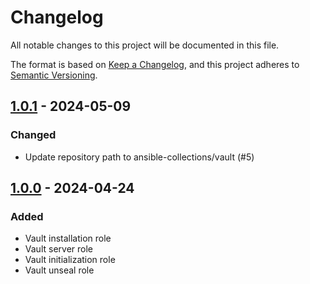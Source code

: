 # Changelog

All notable changes to this project will be documented in this file.

The format is based on [Keep a Changelog](https://keepachangelog.com/en/1.0.0/),
and this project adheres to [Semantic Versioning](https://semver.org/spec/v2.0.0.html).

## [1.0.1] - 2024-05-09

### Changed

- Update repository path to ansible-collections/vault (#5)

## [1.0.0] - 2024-04-24

### Added

- Vault installation role
- Vault server role
- Vault initialization role
- Vault unseal role

[unreleased]: https://git.dubzland.com/dubzland/ansible-collections/vault/-/compare/v1.0.1...HEAD
[1.0.1]: https://git.dubzland.com/dubzland/ansible-collections/vault/-/compare/v1.0.0...v1.0.1
[1.0.0]: https://git.dubzland.com/dubzland/ansible-collections/vault/-/tree/v1.0.0
